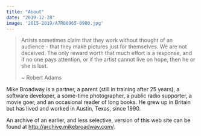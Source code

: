 ```yaml
---
title: "About"
date: "2019-12-28"
image: '2015-2019/A7R00965-0900.jpg'
---
```


> Artists sometimes claim that they work without thought of an audience - that they make pictures just for themselves. We are not deceived. The only reward worth that much effort is a response, and if no one pays attention, or if the artist cannot live on hope, then he or she is lost.
>
> ~ Robert Adams

Mike Broadway is a partner, a parent (still in training after 25 years), a software developer, a some-time photographer, a public radio supporter, a movie goer, and an occasional reader of long books. He grew up in Britain but has lived and worked in Austin, Texas, since 1990.

An archive of an earlier, and less selective, version of this web site can be found at <http://archive.mikebroadway.com/>.
